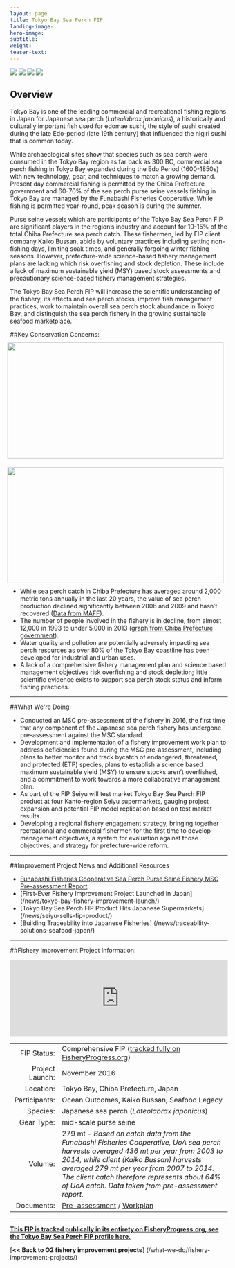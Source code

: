 ```yaml
---
layout: page 
title: Tokyo Bay Sea Perch FIP
landing-image:
hero-image:
subtitle:
weight: 
teaser-text:
---
```


<link rel="stylesheet" href="image-gallery/dist/image-gallery.css">

<div class="image-gallery" style="max-width: 1000px">
  <img src="https://s3-us-west-2.amazonaws.com/staticassets.oceanoutcomes.org/embedded+photos/tokyo-bay-sea-perch-fip/tokyo-bay-fip-profile-top.jpg">
  <img src="https://s3-us-west-2.amazonaws.com/staticassets.oceanoutcomes.org/embedded+photos/tokyo-bay-sea-perch-fip/tokyo-bay-fip-profile-bottom.jpg">
  <img src="https://s3-us-west-2.amazonaws.com/staticassets.oceanoutcomes.org/embedded+photos/tokyo-bay-sea-perch-fip/tokyo-bay-fip-profile-square-2.jpg">
  <img src="https://s3-us-west-2.amazonaws.com/staticassets.oceanoutcomes.org/embedded+photos/tokyo-bay-sea-perch-fip/tokyo-bay-fip-profile-square-1.jpg">
</div>

<script type="text/javascript">
  var gallery = ImageGallery('.image-gallery', {
    use: [
      ImageGallery.LazyLoading,
      ImageGallery.Responsive
    ]
  });
</script>

<h2>Overview</h2>

Tokyo Bay is one of the leading commercial and recreational fishing regions in Japan for Japanese sea perch (*Lateolabrax japonicus*), a historically and culturally important fish used for edomae sushi, the style of sushi created during the late Edo-period (late 19th century) that influenced the nigiri sushi that is common today. 

While archaeological sites show that species such as sea perch were consumed in the Tokyo Bay region as far back as 300 BC, commercial sea perch fishing in Tokyo Bay expanded during the Edo Period (1600-1850s) with new technology, gear, and techniques to match a growing demand. Present day commercial fishing is permitted by the Chiba Prefecture government and 60-70% of the sea perch purse seine vessels fishing in Tokyo Bay are managed by the Funabashi Fisheries Cooperative. While fishing is permitted year-round, peak season is during the summer. 

Purse seine vessels which are participants of the Tokyo Bay Sea Perch FIP are significant players in the region’s industry and account for 10-15% of the total Chiba Prefecture sea perch catch. These fishermen, led by FIP client company Kaiko Bussan, abide by voluntary practices including setting non-fishing days, limiting soak times, and generally forgoing winter fishing seasons. However, prefecture-wide science-based fishery management plans are lacking which risk overfishing and stock depletion. These include a lack of maximum sustainable yield (MSY) based stock assessments and precautionary science-based fishery management strategies. 

The Tokyo Bay Sea Perch FIP will increase the scientific understanding of the fishery, its effects and sea perch stocks, improve fish management practices, work to maintain overall sea perch stock abundance in Tokyo Bay, and distinguish the sea perch fishery in the growing sustainable seafood marketplace.

##Key Conservation Concerns:  
<img align="right" src="https://s3-us-west-2.amazonaws.com/staticassets.oceanoutcomes.org/embedded+photos/tokyo-bay-sea-perch-fip/sea-perch-production-value-graph.png" width="500" height="268" style="margin:10px">

<img align="right" src="https://s3-us-west-2.amazonaws.com/staticassets.oceanoutcomes.org/embedded+photos/tokyo-bay-sea-perch-fip/sea-perch-industry-decline-graph.png" width="500" height="268" style="margin:10px">

* While sea perch catch in Chiba Prefecture has averaged around 2,000 metric tons annually in the last 20 years, the value of sea perch production declined significantly between 2006 and 2009 and hasn’t recovered (<a href="http://www.maff.go.jp/j/tokei/kouhyou/gyogyou_seigaku/index.html" target="_blank">Data from MAFF</a>). 
* The number of people involved in the fishery is in decline, from almost 12,000 in 1993 to under 5,000 in 2013 (<a href="https://www.pref.chiba.lg.jp/gyoshigen/sigenhyoka/index.html" target="_blank">graph from Chiba Prefecture government</a>).
* Water quality and pollution are potentially adversely impacting sea perch resources as over 80% of the Tokyo Bay coastline has been developed for industrial and urban uses.
* A lack of a comprehensive fishery management plan and science based management objectives risk overfishing and stock depletion; little scientific evidence exists to support sea perch stock status and inform fishing practices. 

---

##What We're Doing:

* Conducted an MSC pre-assessment of the fishery in 2016, the first time that any component of the Japanese sea perch fishery has undergone pre-assessment against the MSC standard.
* Development and implementation of a fishery improvement work plan to address deficiencies found during the MSC pre-assessment, including plans to better monitor and track bycatch of endangered, threatened, and protected (ETP) species, plans to establish a science based maximum sustainable yield (MSY) to ensure stocks aren’t overfished, and a commitment to work towards a more collaborative management plan.
* As part of the FIP Seiyu will test market Tokyo Bay Sea Perch FIP product at four Kanto-region Seiyu supermarkets, gauging project expansion and potential FIP model replication based on test market results.
* Developing a regional fishery engagement strategy, bringing together recreational and commercial fishermen for the first time to develop management objectives, a system for evaluation against those objectives, and strategy for prefecture-wide reform. 

---

##Improvement Project News and Additional Resources

* <a href="https://s3-us-west-2.amazonaws.com/staticassets.oceanoutcomes.org/supporting+documents/Fishery+Project+Resources/TokyoBayPreassessment2016.pdf" target="_blank">Funabashi Fisheries Cooperative Sea Perch Purse Seine Fishery MSC Pre-assessment Report</a>
* [First-Ever Fishery Improvement Project Launched in Japan] (/news/tokyo-bay-fishery-improvement-launch/)
* [Tokyo Bay Sea Perch FIP Product Hits Japanese Supermarkets] (/news/seiyu-sells-fip-product/)
* [Building Traceability into Japanese Fisheries] (/news/traceability-solutions-seafood-japan/)

---

##Fishery Improvement Project Information:

<div style="position: relative; width: 100%; height: 0; padding-bottom: 35%;"><iframe src="https://vizzlo.com/embed/perrybroderick/b9708847-00c3-4187-beb4-7cee39b61be8" style="position: absolute; top: 0; left: 0; width: 100%; height: 100%; border:none; overflow:hidden;" allowTransparency="false" scrolling="no" frameborder="0"></iframe ></div>

|||
| ---: | --- |
| FIP Status: | Comprehensive FIP (<a href="http://fisheryprogress.org/fip-profile/tokyo-bay-sea-perch-purse-seine" target="_blank">tracked fully on FisheryProgress.org</a>) |
| Project Launch: | November 2016 |
| Location: | Tokyo Bay, Chiba Prefecture, Japan |
| Participants: | Ocean Outcomes, Kaiko Bussan, Seafood Legacy|
| Species: | Japanese sea perch (*Lateolabrax japonicus*) |
| Gear Type: | mid-scale purse seine |
| Volume: | 279 mt - *Based on catch data from the Funabashi Fisheries Cooperative, UoA sea perch harvests averaged 436 mt per year from 2003 to 2014, while client (Kaiko Bussan) harvests averaged 279 mt per year from 2007 to 2014. The client catch therefore represents about 64% of UoA catch. Data taken from pre-assessment report.* |
| Documents: | <a href="https://s3-us-west-2.amazonaws.com/staticassets.oceanoutcomes.org/supporting+documents/Fishery+Project+Resources/TokyoBayPreassessment2016.pdf" target="_blank">Pre-assessment</a> / <a href="https://s3-us-west-2.amazonaws.com/staticassets.oceanoutcomes.org/supporting+documents/Fishery+Project+Resources/TokyoBayWorkplan2018.pdf" target="_blank">Workplan</a> |

----

<a href="http://fisheryprogress.org/fip-profile/tokyo-bay-sea-perch-purse-seine" target="_blank">**This FIP is tracked publically in its entirety on FisheryProgress.org, see the Tokyo Bay Sea Perch FIP profile here.**</a>

[**<< Back to O2 fishery improvement projects**] (/what-we-do/fishery-improvement-projects/)
